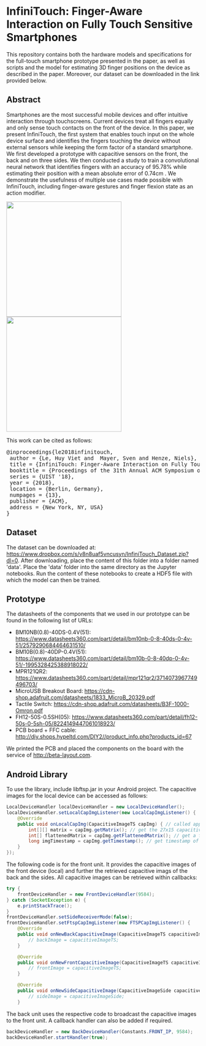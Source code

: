 # InfiniTouch: Finger-Aware Interaction on Fully Touch Sensitive Smartphones
This repository contains both the hardware models and specifications for the full-touch smartphone prototype presented in the paper, 
as well as scripts and the model for estimating 3D finger positions on the device as described in the paper. 
Moreover, our dataset can be downloaded in the link provided below.

## Abstract
Smartphones are the most successful mobile devices and offer intuitive interaction through touchscreens. Current devices
treat all fingers equally and only sense touch contacts on the front of the device. In this paper, we present InfiniTouch,
the first system that enables touch input on the whole device surface and identifies the fingers touching the device without
external sensors while keeping the form factor of a standard smartphone. We first developed a prototype with capacitive
sensors on the front, the back and on three sides. We then conducted a study to train a convolutional neural network that
identifies fingers with an accuracy of 95.78% while estimating their position with a mean absolute error of 0.74cm . We
demonstrate the usefulness of multiple use cases made possible with InfiniTouch, including finger-aware gestures and finger
flexion state as an action modifier.

<img src="https://github.com/interactionlab/InfiniTouch/blob/master/Images/Prototype.png" height="300px"> <img src="https://github.com/interactionlab/InfiniTouch/blob/master/Images/Capacitive_Image.png" height="300px">


This work can be cited as follows:
<pre>
@inproceedings{le2018infinitouch,
 author = {Le, Huy Viet and  Mayer, Sven and Henze, Niels},
 title = {InfiniTouch: Finger-Aware Interaction on Fully Touch Sensitive Smartphones},
 booktitle = {Proceedings of the 31th Annual ACM Symposium on User Interface Software and Technology},
 series = {UIST '18},
 year = {2018},
 location = {Berlin, Germany},
 numpages = {13},
 publisher = {ACM},
 address = {New York, NY, USA}
} 
</pre>

## Dataset
The dataset can be downloaded at: https://www.dropbox.com/s/v8n8uaf5vncusyn/InfiniTouch_Dataset.zip?dl=0. After downloading, place the content of this folder into a folder named 'data'. Place the 'data' folder into the same directory as the Jupyter notebooks. Run the content of these notebooks to create a HDF5 file with which the model can then be trained.

## Prototype
The datasheets of the components that we used in our prototype can be found in the following list of URLs:
- BM10NB(0.8)-40DS-0.4V(51): https://www.datasheets360.com/part/detail/bm10nb-0-8-40ds-0-4v-51/2579290684464631510/
- BM10B(0.8)-40DP-0.4V(51): https://www.datasheets360.com/part/detail/bm10b-0-8-40dp-0-4v-51/-1995328425388918022/
- MPR121QR2: https://www.datasheets360.com/part/detail/mpr121qr2/3714073967749496703/
- MicroUSB Breakout Board: https://cdn-shop.adafruit.com/datasheets/1833_MicroB_20329.pdf
- Tactile Switch: https://cdn-shop.adafruit.com/datasheets/B3F-1000-Omron.pdf
- FH12-50S-0.5SH(05): https://www.datasheets360.com/part/detail/fh12-50s-0-5sh-05/8224149447061018923/
- PCB board + FFC cable: http://diy.shops.hypeltd.com/DIY2//product_info.php?products_id=67

We printed the PCB and placed the components on the board with the service of http://beta-layout.com.

## Android Library
To use the library, include libftsp.jar in your Android project. The capacitive images for the local device can be accessed as follows:
```java
LocalDeviceHandler localDeviceHandler = new LocalDeviceHandler();
localDeviceHandler.setLocalCapImgListener(new LocalCapImgListener() {
    @Override
    public void onLocalCapImg(CapacitiveImageTS capImg) { // called approximately every 50ms
        int[][] matrix = capImg.getMatrix(); // get the 27x15 capacitive image
        int[] flattenedMatrix = capImg.getFlattenedMatrix(); // get a flattened 27x15 capacitive image
        long imgTimestamp = capImg.getTimestamp(); // get timestamp of this image
    }
});
```

The following code is for the front unit. It provides the capacitive images of the front device (local) and further the retrieved capacitive imags of the back and the sides. All capacitive images can be retrieved within callbacks:

```java
try {
    frontDeviceHandler = new FrontDeviceHandler(9584);
} catch (SocketException e) {
    e.printStackTrace();
}
frontDeviceHandler.setSideReceiverMode(false);
frontDeviceHandler.setFtspCapImgListener(new FTSPCapImgListener() {
    @Override
    public void onNewBackCapacitiveImage(CapacitiveImageTS capacitiveImageTS) {
        // backImage = capacitiveImageTS;
    }

    @Override
    public void onNewFrontCapacitiveImage(CapacitiveImageTS capacitiveImageTS) {
        // frontImage = capacitiveImageTS;
    }

    @Override
    public void onNewSideCapacitiveImage(CapacitiveImageSide capacitiveImageSide) {
        // sideImage = capacitiveImageSide;
    }
```

The back unit uses the respective code to broadcast the capacitive images to the front unit. A callback handler can also be added if required.
```java
backDeviceHandler = new BackDeviceHandler(Constants.FRONT_IP, 9584);
backDeviceHandler.startHandler(true);
```

